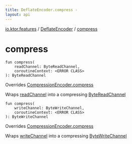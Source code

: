 ```yaml
---
title: DeflateEncoder.compress - 
layout: api
---
```


<div class='api-docs-breadcrumbs'><a href="../index.html">io.ktor.features</a> / <a href="index.html">DeflateEncoder</a> / <a href="./compress.html">compress</a></div>

# compress

<div class="overload-group" markdown="1">

<div class="signature"><code><span class="keyword">fun </span><span class="identifier">compress</span><span class="symbol">(</span><br/>&nbsp;&nbsp;&nbsp;&nbsp;<span class="parameterName" id="io.ktor.features.DeflateEncoder$compress(kotlinx.coroutines.io.ByteReadChannel, )/readChannel">readChannel</span><span class="symbol">:</span>&nbsp;<span class="identifier">ByteReadChannel</span><span class="symbol">, </span><br/>&nbsp;&nbsp;&nbsp;&nbsp;<span class="parameterName" id="io.ktor.features.DeflateEncoder$compress(kotlinx.coroutines.io.ByteReadChannel, )/coroutineContext">coroutineContext</span><span class="symbol">:</span>&nbsp;<span class="identifier">&lt;ERROR CLASS&gt;</span><br/><span class="symbol">)</span><span class="symbol">: </span><span class="identifier">ByteReadChannel</span></code></div>

Overrides <a href="../-compression-encoder/compress.html">CompressionEncoder.compress</a>

Wraps <a href="compress.html#io.ktor.features.DeflateEncoder$compress(kotlinx.coroutines.io.ByteReadChannel, )/readChannel">readChannel</a> into a compressing <a href="#">ByteReadChannel</a>

</div>
<div class="overload-group" markdown="1">

<div class="signature"><code><span class="keyword">fun </span><span class="identifier">compress</span><span class="symbol">(</span><br/>&nbsp;&nbsp;&nbsp;&nbsp;<span class="parameterName" id="io.ktor.features.DeflateEncoder$compress(kotlinx.coroutines.io.ByteWriteChannel, )/writeChannel">writeChannel</span><span class="symbol">:</span>&nbsp;<span class="identifier">ByteWriteChannel</span><span class="symbol">, </span><br/>&nbsp;&nbsp;&nbsp;&nbsp;<span class="parameterName" id="io.ktor.features.DeflateEncoder$compress(kotlinx.coroutines.io.ByteWriteChannel, )/coroutineContext">coroutineContext</span><span class="symbol">:</span>&nbsp;<span class="identifier">&lt;ERROR CLASS&gt;</span><br/><span class="symbol">)</span><span class="symbol">: </span><span class="identifier">ByteWriteChannel</span></code></div>

Overrides <a href="../-compression-encoder/compress.html">CompressionEncoder.compress</a>

Wraps <a href="compress.html#io.ktor.features.DeflateEncoder$compress(kotlinx.coroutines.io.ByteWriteChannel, )/writeChannel">writeChannel</a> into a compressing <a href="#">ByteWriteChannel</a>

</div>
